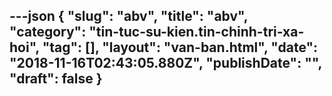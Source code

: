 ---json
{
    "slug": "abv",
    "title": "abv",
    "category": "tin-tuc-su-kien.tin-chinh-tri-xa-hoi",
    "tag": [],
    "layout": "van-ban.html",
    "date": "2018-11-16T02:43:05.880Z",
    "publishDate": "",
    "draft": false
}
---
